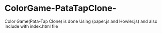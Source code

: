 # ColorGame-PataTapClone-
Color Game(Pata-Tap Clone) is done Using (paper.js and Howler.js) and also include with index.html file
